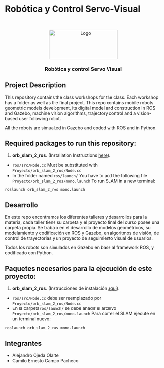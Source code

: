 # Robótica y Control Servo-Visual
<!--
*** Thanks for checking out the Best-README-Template. If you have a suggestion
*** that would make this better, please fork the repo and create a pull request
*** or simply open an issue with the tag "enhancement".
*** Thanks again! Now go create something AMAZING! :D
***
***
***
*** To avoid retyping too much info. Do a search and replace for the following:
*** github_username, repo_name, twitter_handle, email, project_title, project_description
-->



<!-- PROJECT SHIELDS -->
<!--
*** I'm using markdown "reference style" links for readability.
*** Reference links are enclosed in brackets [ ] instead of parentheses ( ).
*** See the bottom of this document for the declaration of the reference variables
*** for contributors-url, forks-url, etc. This is an optional, concise syntax you may use.
*** https://www.markdownguide.org/basic-syntax/#reference-style-links
-->


<!-- PROJECT LOGO -->
<br />
<p align="center">
  <a href="https://github.com/Leviatt/Lab1">
    <img src="images/UNShield.png" alt="Logo" width="222" height="94">
  </a>

  <h3 align="center">Robótica y control Servo Visual</h3>
  
## Project Description

This repository contains the class workshops for the class. Each workshop has a folder as well as the final project. This repo contains mobile robots geometric models development, its digital model and construction in ROS and Gazebo, machine vision algorithms, trajectory control and a vision-based user following robot.


All the robots are simualted in Gazebo and coded with ROS and in Python.
## Required packages to run this repository:

1. **orb_slam_2_ros**. (Installation Instructions [here](https://github.com/appliedAI-Initiative/orb_slam_2_ros)). 
  - `ros/src/Node.cc` Must be substituted with `Proyecto/orb_slam_2_ros/Node.cc`  
  - In the folder named `ros/launch/` You have to add the following file `Proyecto/orb_slam_2_ros/mono.launch`
To run SLAM in a new terminal:
```
roslaunch orb_slam_2_ros mono.launch
```



## Desarrollo

En este repo encontramos los diferentes talleres y desarrollos para la materia, cada taller tiene su carpeta y el proyecto final del curso posee una carpeta propia. Se trabajo en el desarrollo de modelos geométricos, su modelamiento y codificación en ROS y Gazebo, en algoritmos de visión, de control de trayectorias y un proyecto de seguimiento visual de usuarios.

Todos los robots son simulados en Gazebo en base al framework ROS, y codificado con Python.
## Paquetes necesarios para la ejecución de este proyecto:

1. **orb_slam_2_ros**. (Instrucciones de instalación [aquí](https://github.com/appliedAI-Initiative/orb_slam_2_ros)). 
  - `ros/src/Node.cc` debe ser reemplazado por `Proyecto/orb_slam_2_ros/Node.cc`  
  - En la carpeta`ros/launch/` se debe añadir el archivo `Proyecto/orb_slam_2_ros/mono.launch`
Para correr el SLAM ejecute en un terminal nuevo:
```
roslaunch orb_slam_2_ros mono.launch
```

## Integrantes
* Alejandro Ojeda Olarte
* Camilo Ernesto Campo Pacheco
